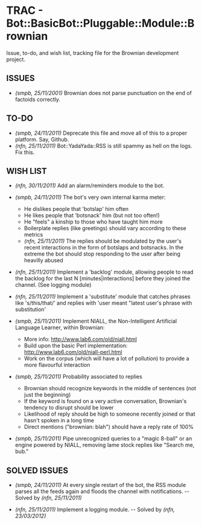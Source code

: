 # TRAC - Bot::BasicBot::Pluggable::Module::Brownian

Issue, to-do, and wish list, tracking file for the Brownian development project.

## ISSUES

 - _(smpb, 25/11/2001)_ Brownian does not parse punctuation on the end of factoids correctly.

## TO-DO

 - _(smpb, 24/11/2011)_ Deprecate this file and move all of this to a proper platform. Say, Github.
 - _(nfn, 25/11/2011)_ Bot::YadaYada::RSS is still spammy as hell on the logs. Fix this.

## WISH LIST

 - _(nfn, 30/11/2011)_ Add an alarm/reminders module to the bot.

 - _(smpb, 24/11/2011)_ The bot's very own internal karma meter:
   - He dislikes people that 'botslap' him often
   - He likes people that 'botsnack' him (but not too often!)
   - He "feels" a kinship to those who have taught him more
   - Boilerplate replies (like greetings) should vary according to these metrics
   - _(nfn, 25/11/2011)_ The replies should be modulated by the user's recent interactions in the form of botslaps and botsnacks. In the extreme the bot should stop responding to the user after being heavilly abused

 - _(nfn, 25/11/2011)_ Implement a 'backlog' module, allowing people to read the backlog for the last N [minutes|interactions] before they joined the channel. (See logging module)

 - _(nfn, 25/11/2011)_ Implement a 'substitute' module that catches phrases like 's/this/that/' and replies with 'user meant "latest user's phrase with substitution'

 - _(smpb, 25/11/2011)_ Implement NIALL, the Non-Intelligent Artificial Language Learner, within Brownian:
   - More info: http://www.lab6.com/old/niall.html
   - Build upon the basic Perl implementation: http://www.lab6.com/old/niall-perl.html
   - Work on the corpus (which will have a lot of pollution) to provide a more flavourful interaction

 - _(smpb, 25/11/2011)_ Probability associated to replies
   - Brownian should recognize keywords in the middle of sentences (not just the beginning)
   - If the keyword is found on a very active conversation, Brownian's tendency to disrupt should be lower
   - Likelihood of reply should be high to someone recently joined or that hasn't spoken in a long time
   - Direct mentions ("brownian: blah") should have a reply rate of 100%

 - _(smpb, 25/11/2011)_ Pipe unrecognized queries to a "magic 8-ball" or an engine powered by NIALL, removing lame stock replies like "Search me, bub."

## SOLVED ISSUES

 - _(smpb, 24/11/2011)_ At every single restart of the bot, the RSS module parses all the feeds again and floods the channel with notifications. -- Solved by _(nfn, 25/11/2011)_

 - _(nfn, 25/11/2011)_ Implement a logging module. -- Solved by _(nfn, 23/03/2012)_
